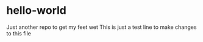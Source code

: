 # hello-world
Just another repo to get my feet wet
This is just a test line to make changes to this file
